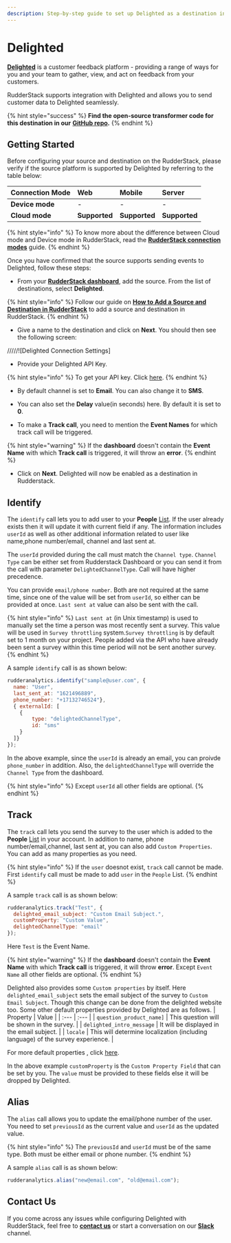 ```yaml
---
description: Step-by-step guide to set up Delighted as a destination in RudderStack.
---
```


# Delighted

[**Delighted**](https://app.delighted.com/) is a customer feedback platform - providing a range of ways for you and your team to gather, view, and act on feedback from your customers.

RudderStack supports integration with Delighted and allows you to send customer data to Delighted seamlessly.

{% hint style="success" %}
**Find the open-source transformer code for this destination in our** [**GitHub repo**](https://github.com/rudderlabs/rudder-transformer/tree/master/v0/destinations/delighted)**.**
{% endhint %}

## Getting Started

Before configuring your source and destination on the RudderStack, please verify if the source platform is supported by Delighted by referring to the table below:

| **Connection Mode** | **Web**       | **Mobile**    | **Server**    |
| :------------------ | :------------ | :------------ | :------------ |
| **Device mode**     | -             | -             | -             |
| **Cloud** **mode**  | **Supported** | **Supported** | **Supported** |

{% hint style="info" %}
To know more about the difference between Cloud mode and Device mode in RudderStack, read the [**RudderStack connection modes**](https://docs.rudderstack.com/get-started/rudderstack-connection-modes) guide.
{% endhint %}

Once you have confirmed that the source supports sending events to Delighted, follow these steps:

* From your [**RudderStack dashboard**](https://app.rudderlabs.com/), add the source. From the list of destinations, select **Delighted**.

{% hint style="info" %}
Follow our guide on [**How to Add a Source and Destination in RudderStack**](https://docs.rudderstack.com/how-to-guides/adding-source-and-destination-rudderstack) to add a source and destination in RudderStack.
{% endhint %}

* Give a name to the destination and click on **Next**. You should then see the following screen:

/////![Delighted Connection Settings]

* Provide your Delighted API Key.

{% hint style="info" %}
To get your API key. Click [here](https://app.delighted.com/docs/api).
{% endhint %}

* By default channel is set to **Email**. You can also change it to **SMS**.

* You can also set the **Delay** value(in seconds) here. By default it is set to **0**.

* To make a **Track call**, you need to mention the **Event Names** for which track call will be triggered.

{% hint style="warning" %}
If the **dashboard** doesn't contain the **Event Name** with which **Track call** is triggered, it will throw an **error**.
{% endhint %}

* Click on **Next**. Delighted will now be enabled as a destination in Rudderstack.

## Identify

The `identify` call lets you to add user to your **People** [List](https://app.delighted.com/people). If the user already exists then it will update it with current field if any.
The information includes `userId` as well as other additional information related to user like name,phone number/email, channel and last sent at.

The `userId` provided during the call must match the `Channel type`. `Channel Type` can be either set from Rudderstack Dashboard or you can send it from the call with parameter `DelightedChannelType`. Call will have higher precedence.

You can provide `email/phone number`. Both are not required at the same time, since one of the value will be set from `userId`, so either can be provided at once.
`Last sent at` value can also be sent with the call.

{% hint style="info" %}
`Last sent at` (in Unix timestamp) is used to manually set the time a person was most recently sent a survey. This value will be used in `Survey throttling` system.`Survey throttling` is by default set to 1 month on your project. People added via the API who have already been sent a survey within this time period will not be sent another survey.
{% endhint %}

A sample `identify` call is as shown below:

```javascript
rudderanalytics.identify("sample@user.com", {
  name: "User",
  last_sent_at: "1621496889",
  phone_number: "+17132746524"},
  { externalId: [
    {
        type: "delightedChannelType",
        id: "sms"
    } 
  ]}
});
```

In the above example, since the `userId` is already an email, you can proivde `phone_number` in addition. Also, the `delightedChannelType` will override the `Channel Type` from the dashboard.

{% hint style="info" %}
Except `userId` all other fields are optional.
{% endhint %}

## Track

The `track` call lets you send the survey to the user which is added to the **People** [List](https://app.delighted.com/people) in your account. In addition to name, phone number/email,channel, last sent at, you can also add `Custom Properties`. You can add as many properties as you need.

{% hint style="info" %}
If the `user` doesnot exist, `track` call cannot be made. First `identify` call must be made to add `user` in the `People` List.
{% endhint %}

A sample `track` call is as shown below:

```javascript
rudderanalytics.track("Test", {
  delighted_email_subject: "Custom Email Subject.",
  customProperty: "Custom Value",
  delightedChannelType: "email"
});
```

Here `Test` is the Event Name.

{% hint style="warning" %}
If the **dashboard** doesn't contain the **Event Name** with which **Track call** is triggered, it will throw **error**.
Except `Event Name` all other fields are optional.
{% endhint %}

Delighted also provides some `Custom properties` by itself. Here `delighted_email_subject` sets the email subject of the survey to `Custom Email Subject`. Though this change can be done from the delighted website too. Some other default properties provided by Delighted are as follows.
| Property | Value |
| :--- | :--- |
| `question_product_name]` | This question will be shown in the survey. |
| `delighted_intro_message` | It will be displayed in the email subject. |
| `locale` | This will determine localization (including language) of the survey experience. |

For more default properties , click [here](https://help.delighted.com/article/577-special-properties).

In the above example `customProperty` is the `Custom Property Field` that can be set by you. The `value` must be provided to these fields else it will be dropped by Delighted.

## Alias

The `alias` call allows you to update the email/phone number of the user. You need to set `previousId` as the current value and `userId` as the updated value.

{% hint style="info" %}
The `previousId` and `userId` must be of the same type. Both must be either email or phone number.
{% endhint %}

A sample `alias` call is as shown below:

```javascript
rudderanalytics.alias("new@email.com", "old@email.com");
```

## Contact Us

If you come across any issues while configuring Delighted with RudderStack, feel free to [**contact us**](mailto:%20docs@rudderstack.com) or start a conversation on our [**Slack**](https://resources.rudderstack.com/join-rudderstack-slack) channel.
